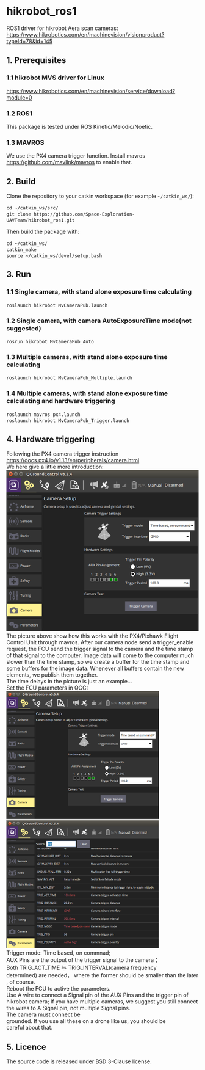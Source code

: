 # hikrobot_ros1
ROS1 driver for hikrobot Aera scan cameras: https://www.hikrobotics.com/en/machinevision/visionproduct?typeId=78&id=145

## 1. Prerequisites
### 1.1 hikrobot MVS driver for Linux
https://www.hikrobotics.com/en/machinevision/service/download?module=0

### 1.2 ROS1
This package is tested under ROS Kinetic/Melodic/Noetic.

### 1.3 MAVROS 
We use the PX4 camera trigger function.
Install mavros https://github.com/mavlink/mavros to enable that.

## 2. Build 
Clone the repository to your catkin workspace (for example `~/catkin_ws/`):
```
cd ~/catkin_ws/src/
git clone https://github.com/Space-Exploration-UAVTeam/hikrobot_ros1.git
```
Then build the package with:
```
cd ~/catkin_ws/
catkin_make
source ~/catkin_ws/devel/setup.bash
```

## 3. Run
### 1.1 Single camera, with stand alone exposure time calculating
```
roslaunch hikrobot MvCameraPub.launch
```
### 1.2 Single camera, with camera AutoExposureTime mode(not suggested)
```
rosrun hikrobot MvCameraPub_Auto
```
### 1.3 Multiple cameras, with stand alone exposure time calculating
```
roslaunch hikrobot MvCameraPub_Multiple.launch
```
### 1.4 Multiple cameras, with stand alone exposure time calculating and hardware triggering
```
roslaunch mavros px4.launch
roslaunch hikrobot MvCameraPub_Trigger.launch
```

## 4. Hardware triggering
Following the PX4 camera trigger instruction https://docs.px4.io/v1.13/en/peripherals/camera.html  
We here give a little more introduction:
 <img src="https://github.com/Space-Exploration-UAVTeam/hikrobot_ros1/blob/master/img/Picture2.png" width="600" />  
The picture above show how this works with the PX4/Pixhawk Flight Control Unit through mavros. After our camera node send a trigger_enable request, the FCU send the trigger signal to the camera and the time stamp of that signal to the computer. Image data will come to the computer much slower than the time stamp, so we create a buffer for the time stamp and some buffers for the image data. Whenever all buffers contain the new elements, we publish them together.  
The time delays in the picture is just an example...  
Set the FCU parameters in QGC:  
 <img src="https://github.com/Space-Exploration-UAVTeam/hikrobot_ros1/blob/master/img/Picture2.png" width="400" />  
 <img src="https://github.com/Space-Exploration-UAVTeam/hikrobot_ros1/blob/master/img/Picture3.png" width="400" />  
Trigger mode: Time based, on commnad;  
AUX Pins are the output of the trigger signal to the camera；  
Both TRIG_ACT_TIME 与 TRIG_INTERVAL(camera frequency determined) are needed， where the former should be smaller than the later, of course.  
Reboot the FCU to active the parameters.  
Use A wire to connect a Signal pin of the AUX Pins and the trigger pin of hikrobot camera; If you have multiple cameras, we suggest you still connect the wires to A Signal pin, not multiple Signal pins.  
The camera must connect be grounded. If you use all these on a drone like us, you should be careful about that.  

## 5. Licence
The source code is released under BSD 3-Clause license.
